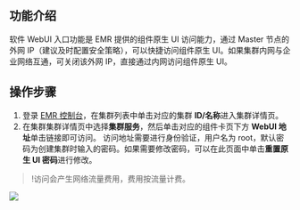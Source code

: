 ## 功能介绍
软件 WebUI 入口功能是 EMR 提供的组件原生 UI 访问能力，通过 Master 节点的外网 IP（建议及时配置安全策略），可以快捷访问组件原生 UI。如果集群内网与企业网络互通，可关闭该外网 IP，直接通过内网访问组件原生 UI。

## 操作步骤
1. 登录 [EMR 控制台](https://console.cloud.tencent.com/emr)，在集群列表中单击对应的集群 **ID/名称**进入集群详情页。
2. 在集群集群详情页中选择**集群服务**，然后单击对应的组件卡页下方 **WebUI 地址**单击链接即可访问。
访问地址需要进行身份验证，用户名为 root，默认密码为创建集群时输入的密码。如果需要修改密码，可以在此页面中单击**重置原生 UI 密码**进行修改。
>!访问会产生网络流量费用，费用按流量计费。
>
![](https://qcloudimg.tencent-cloud.cn/raw/e078b8ec38564d8be6e1126a178997e5.png)
